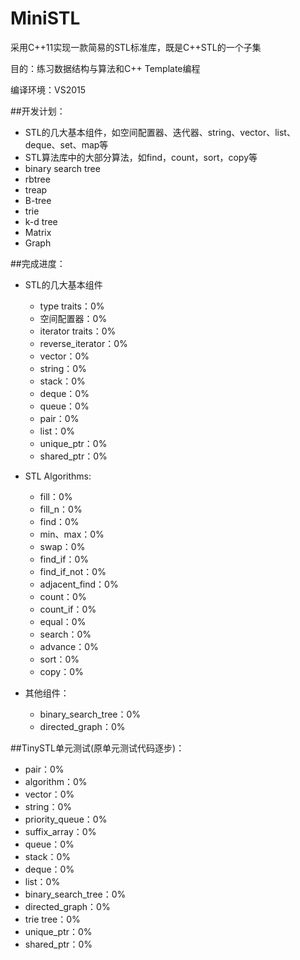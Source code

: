 MiniSTL
=======
采用C++11实现一款简易的STL标准库，既是C++STL的一个子集

目的：练习数据结构与算法和C++ Template编程

编译环境：VS2015

##开发计划：
  * STL的几大基本组件，如空间配置器、迭代器、string、vector、list、deque、set、map等
  * STL算法库中的大部分算法，如find，count，sort，copy等
  * binary search tree
  * rbtree
  * treap
  * B-tree
  * trie
  * k-d tree
  * Matrix
  * Graph

##完成进度：
* STL的几大基本组件
    * type traits：0%  
    * 空间配置器：0%
    * iterator traits：0%
    * reverse_iterator：0%
    * vector：0%
    * string：0%
    * stack：0%
    * deque：0%
    * queue：0%
    * pair：0%
    * list：0%
	* unique_ptr：0%
	* shared_ptr：0%

* STL Algorithms:  
    * fill：0% 
    * fill_n：0% 
    * find：0%
    * min、max：0%	
    * swap：0%
    * find_if：0%
    * find_if_not：0%
    * adjacent_find：0%
    * count：0%
    * count_if：0%
    * equal：0%
	* search：0%
	* advance：0%
	* sort：0%
	* copy：0%
* 其他组件：
    * binary_search_tree：0%
	* directed_graph：0%


##TinySTL单元测试(原单元测试代码逐步)：
  * pair：0%
  * algorithm：0%
  * vector：0%
  * string：0%
  * priority_queue：0%
  * suffix_array：0%
  * queue：0%
  * stack：0%
  * deque：0%
  * list：0%
  * binary_search_tree：0%
  * directed_graph：0%
  * trie tree：0%
  * unique_ptr：0%
  * shared_ptr：0%
